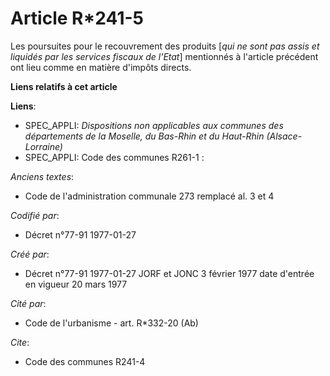 # Article R*241-5

Les poursuites pour le recouvrement des produits [*qui ne sont pas assis et liquidés par les services fiscaux de l'Etat*]
mentionnés à l'article précédent ont lieu comme en matière d'impôts directs.

**Liens relatifs à cet article**

**Liens**:

  - SPEC_APPLI: *Dispositions non applicables aux communes des départements de la Moselle, du Bas-Rhin et du Haut-Rhin (Alsace-Lorraine)*
  - SPEC_APPLI: Code des communes R261-1 :

_Anciens textes_:

  - Code de l'administration communale 273 remplacé al. 3 et 4

_Codifié par_:

  - Décret n°77-91 1977-01-27

_Créé par_:

  - Décret n°77-91 1977-01-27 JORF et JONC 3 février 1977 date d'entrée en vigueur 20 mars 1977

_Cité par_:

  - Code de l'urbanisme - art. R*332-20 (Ab)

_Cite_:

  - Code des communes R241-4
